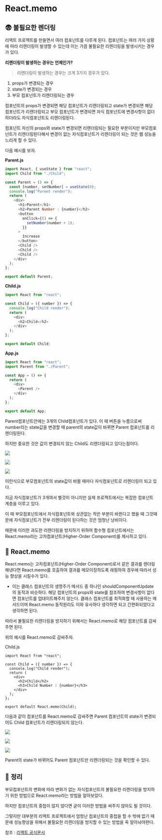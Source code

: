 # React.memo

## 😨 불필요한 렌더링

리액트 프로젝트를 만들면서 여러 컴포넌트를 다루게 된다.
컴포넌트는 여러 가지 상황에 따라 리렌더링이 발생할 수 있는데 이는 가끔 불필요한 리렌더링을 발생시키는 경우가 있다.

**리렌더링이 발생하는 경우는 언제인가?**

> 리렌더링이 발생하는 경우는 크게 3가지 경우가 있다.

1. props가 변경되는 경우
2. state가 변경되는 경우
3. 부모 컴포넌트가 리렌더링되는 경우

컴포넌트의 props가 변경되면 해당 컴포넌트가 리렌더링되고
state가 변경되면 해당 컴포넌트가 리렌더링되고
부모 컴포넌트가 변경되면 자식 컴포넌트에 변경사항이 없더하더라도 자식컴포넌트도 리렌더링된다.

컴포넌트 자신의 props와 state가 변경되면 리렌더링되는 필요한 부분이지만 부모컴포넌트가 리렌더링된다해서 변경이 없는 자식컴포넌트가 리렌더링이 되는 것은 웹 성능을 느리게 할 수 있다.

다음 예시를 보자.

**Parent.js**

```js
import React, { useState } from "react";
import Child from "./Child";

const Parent = () => {
  const [number, setNumber] = useState(0);
  console.log("Parent render");
  return (
    <div>
      <h1>Parent</h1>
      <h2>Parent Number : {number}</h2>
      <button
        onClick={() => {
          setNumber(number + 1);
        }}
      >
        Increase
      </button>
      <Child />
      <Child />
      <Child />
    </div>
  );
};

export default Parent;
```

**Child.js**

```js
import React from "react";

const Child = ({ number }) => {
  console.log("Child render");
  return (
    <div>
      <h2>Child</h2>
    </div>
  );
};

export default Child;
```

**App.js**

```js
import React from "react";
import Parent from "./Parent";

const App = () => {
  return (
    <div>
      <Parent />
    </div>
  );
};

export default App;
```

Parent컴포넌트안에는 3개의 Child컴포넌트가 있다.
이 때 버튼을 누름으로써 number라는 state값을 변경할 때 parent의 state값이 바뀌면 Parent 컴포넌트를 리렌더링된다.

하지만 중요한 것은 값이 변경되지 않는 Child도 리렌더링되고 있다는점이다.

![](https://images.velog.io/images/kcj_dev96/post/292363c1-5c12-40e6-8cd9-55d8e6930371/1.png)

![](https://images.velog.io/images/kcj_dev96/post/b0fff501-b92f-4c32-819b-f17f8f5f02a8/2.png)

![](https://images.velog.io/images/kcj_dev96/post/4245b556-fc4e-44e1-a126-d66b757cd22b/3.png)

이런식으로 부모컴포넌트의 state값이 바뀔 때마다 자식컴포넌트로 리렌더링이 되고 있다.

지금 자식컴포넌트가 3개여서 별것이 아니지만 실제 프로젝트에서는 복잡한 컴포넌트 계층을 이루고 있다.

이 때 부모컴포넌트에서 자식컴포넌트와 상관없는 작은 부분이 바뀐다고 했을 때 그것때문에 자식컴포넌트가 전부 리렌더링이 된다하는 것은 엄청난 낭비이다.

때문에 이러한 과도한 리렌더링을 방지하기 위하여 함수형 컴포넌트에서는 React.memo라는 고차컴포넌트(Higher-Order Component)를 제시하고 있다.

## 💊 React.memo

React.memo는 고차컴포넌트(Higher-Order Component)로서 같은 결과를 렌더링해낸다면 React.memo를 호출하여 결과를 메모이징하도록 래핑하여 경우에 따라서 성능 향상을 시킬수가 있다.

- 이는 클래스 컴포넌트의 생명주기 메서드 중 하나인 shouldComponentUpdate의 동작과 비슷하다.
  해당 컴포넌트의 props와 state를 참조하여 변경사항이 없다면 컴포넌트를 업데이트해주지 않는다.
  클래스 컴포넌트를 최적화할 때 사용하는 메서드이며 React.memo 동작원리도 이와 유사하다 생각하면 되고 간편화되었다고 생각하면 된다.

따라서 불필요한 리렌더링을 방지하기 위해서는 React.memo로 해당 컴포넌트를 감싸주면 된다.

위의 예시를 React.memo로 감싸주자.

Child.js

```
import React from "react";

const Child = ({ number }) => {
  console.log("Child render");
  return (
    <div>
      <h2>Child</h2>
      <h3>Child Number : {number}</h3>
    </div>
  );
};

export default React.memo(Child);

```

다음과 같이 컴포넌트를 React.memo로 감싸주면 Parent 컴포넌트의 state가 변경되어도 Child 컴포넌트가 리렌더링되지 않는다.

![](https://images.velog.io/images/kcj_dev96/post/7cce35ca-1ba6-4154-b279-e8004a2664f3/4.png)

![](https://images.velog.io/images/kcj_dev96/post/f18bbc28-9a8e-4ac5-921d-3bd5fc29bd11/5.png)

![](https://images.velog.io/images/kcj_dev96/post/cc5f029c-9fef-4324-9c7a-6ddd8a63b7d7/6.png)

Parent의 state가 바뀌어도 Parent 컴포넌트만 리렌더링되는 것을 확인할 수 있다.

## 👋 정리

부모컴포넌트의 변화에 따라 변화가 없는 자식컴포넌트의 불필요한 리렌더링을 방지하기 위한 방법으로 React.memo라는 방법을 알아보았다.

하지만 컴포넌트의 중첩이 많지 않다면 굳이 이러한 방법을 써주지 않아도 될 것이다.

그렇지만 대부분의 리액트 프로젝트에서 엄청난 컴포넌트의 중첩을 할 수 밖에 없기 때문에 성능향상을 위해서 불필요한 리렌더링을 방지할 수 있는 방법을 꼭 알아놔야한다.

참조 : [ 리액트 공식문서](https://ko.reactjs.org/docs/react-api.html#reactmemo)
